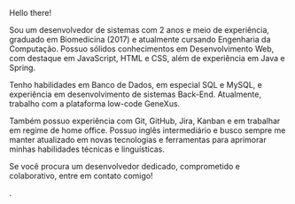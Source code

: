 Hello there!

Sou um desenvolvedor de sistemas com 2 anos e meio de experiência, graduado em Biomedicina (2017) e atualmente cursando Engenharia da Computação. Possuo sólidos conhecimentos em Desenvolvimento Web, com destaque em JavaScript, HTML e CSS, além de experiência em Java e Spring.

Tenho habilidades em Banco de Dados, em especial SQL e MySQL, e experiência em desenvolvimento de sistemas Back-End. Atualmente, trabalho com a plataforma low-code GeneXus.

Também possuo experiência com Git, GitHub, Jira, Kanban e em trabalhar em regime de home office. Possuo inglês intermediário e busco sempre me manter atualizado em novas tecnologias e ferramentas para aprimorar minhas habilidades técnicas e linguísticas.

Se você procura um desenvolvedor dedicado, comprometido e colaborativo, entre em contato comigo!


.
